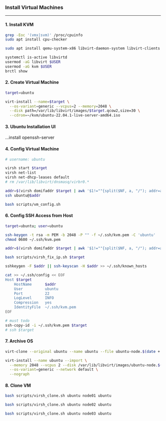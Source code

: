 ### Install Virtual Machines
---

#### 1. Install KVM
```bash
grep -Eoc '(vmx|svm)' /proc/cpuinfo
sudo apt install cpu-checker

sudo apt install qemu-system-x86 libvirt-daemon-system libvirt-clients bridge-utils virtinst virt-manager

systemctl is-active libvirtd
usermod -aG libvirt $USER
usermod -aG kvm $USER
brctl show
```

#### 2. Create Virtual Machine
```bash
target=ubuntu

virt-install --name=$target \
  --os-variant=generic --vcpus=2 --memory=2048 \
  --disk path=/var/lib/libvirt/images/$target.qcow2,size=30 \
  --cdrom=~/kvm/ubuntu-22.04.1-live-server-amd64.iso
```

#### 3. Ubuntu Installation UI
...install openssh-server

#### 4. Config Virtual Machine
```bash
# username: ubuntu

virsh start $target
virsh net-list
virsh net-dhcp-leases default
# rm /var/lib/libvirt/dnsmasq/virbr0.*

addr=$(virsh domifaddr $target | awk '$1!=""{split($NF, a, "/"); addr=a[1]} END{print addr}')
ssh ubuntu@$addr

bash scripts/vm_config.sh
```

#### 6. Config SSH Access from Host
```bash
target=ubuntu; user=ubuntu

ssh-keygen -t rsa -m PEM -b 2048 -P "" -f ~/.ssh/kvm.pem -C 'ubuntu'
chmod 0600 ~/.ssh/kvm.pem

addr=$(virsh domifaddr $target | awk '$1!=""{split($NF, a, "/"); addr=a[1]} END{print addr}')

bash scripts/virsh_fix_ip.sh $target

sshkeygen -F $addr || ssh-keyscan -H $addr >> ~/.ssh/known_hosts

cat >> ~/.ssh/config << EOF
Host $target
    HostName      $addr
    User          ubuntu
    Port          22
    LogLevel      INFO
    Compression   yes
    IdentityFile  ~/.ssh/kvm.pem
EOF

# must todo
ssh-copy-id -i ~/.ssh/kvm.pem $target
# ssh $target
```

#### 7. Archive OS
```bash
virt-clone --original ubuntu --name ubuntu --file ubuntu-node.$(date +'%F').qcow2

virt-install --name ubuntu --import \
  --memory 2048 --vcpus 2 --disk /var/lib/libvirt/images/ubuntu-node.$(date +'%F').qcow2,bus=sata \
  --os-variant=generic --network default \
  --nograph
```

#### 8. Clone VM
```bash
bash scripts/virsh_clone.sh ubuntu node01 ubuntu

bash scripts/virsh_clone.sh ubuntu node02 ubuntu

bash scripts/virsh_clone.sh ubuntu node03 ubuntu
```
